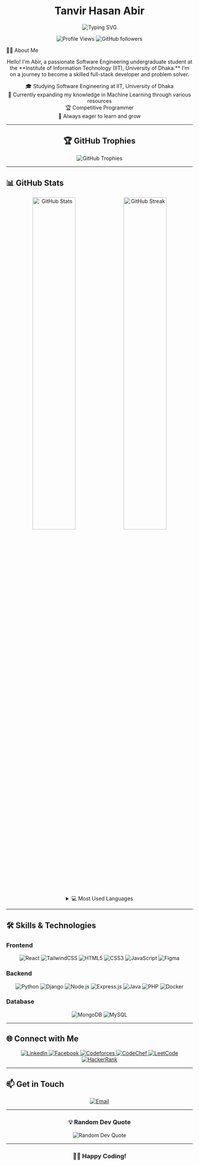 <h1 align="center">Tanvir Hasan Abir</h1>
<p align="center">
  <img src="https://readme-typing-svg.herokuapp.com?font=Fira+Code&size=22&duration=3000&pause=1000&color=36BCF7&center=true&vCenter=true&width=435&lines=Full+Stack+Developer;Software+Engineering+Student;Competitive+Programmer;" alt="Typing SVG" />
</p>
<p align="center">
  <img src="https://komarev.com/ghpvc/?username=thabir303&label=Profile%20views&color=0e75b6&style=flat" alt="Profile Views" />
  <img src="https://img.shields.io/github/followers/thabir303?label=Followers&style=social" alt="GitHub followers" />
</p>

👨‍💻 About Me
<p align="center">
  Hello! I'm Abir, a passionate Software Engineering undergraduate student at the **Institute of Information Technology (IIT), University of Dhaka.** I'm on a journey to become a skilled full-stack developer and problem solver.
</p>
<p align="center">
  🎓 Studying Software Engineering at IIT, University of Dhaka<br>
  🤖 Currently expanding my knowledge in Machine Learning through various resources<br>
  🏆 Competitive Programmer<br>
  🌱 Always eager to learn and grow
</p>

---

<h2 align="center">🏆 GitHub Trophies</h2>

<p align="center">
  <img src="https://github-profile-trophy.vercel.app/?username=thabir303&theme=algolia&no-frame=true&no-bg=true&margin-w=4&column=7" alt="GitHub Trophies" />
</p>

---

## 📊 GitHub Stats

<p align="center">
  <img width="48%" src="https://github-readme-stats.vercel.app/api?username=thabir303&show_icons=true&theme=algolia" alt="GitHub Stats" />
  <img width="48%" src="https://github-readme-streak-stats.herokuapp.com/?user=thabir303&theme=algolia" alt="GitHub Streak" />
</p>

<details>
  <summary align="center">💻 Most Used Languages</summary>
  <p align="center">
    <img src="https://github-readme-stats.vercel.app/api/top-langs/?username=thabir303&layout=compact&theme=algolia" alt="Top Languages" />
  </p>
</details>

---

## 🛠️ Skills & Technologies

### Frontend
<p align="center">
  <img src="https://img.shields.io/badge/react-%2320232a.svg?style=for-the-badge&logo=react&logoColor=%2361DAFB" alt="React" />
  <img src="https://img.shields.io/badge/tailwindcss-%2338B2AC.svg?style=for-the-badge&logo=tailwind-css&logoColor=white" alt="TailwindCSS" />
  <img src="https://img.shields.io/badge/html5-%23E34F26.svg?style=for-the-badge&logo=html5&logoColor=white" alt="HTML5" />
  <img src="https://img.shields.io/badge/css3-%231572B6.svg?style=for-the-badge&logo=css3&logoColor=white" alt="CSS3" />
  <img src="https://img.shields.io/badge/javascript-%23323330.svg?style=for-the-badge&logo=javascript&logoColor=%23F7DF1E" alt="JavaScript" />
  <img src="https://img.shields.io/badge/figma-%23F24E1E.svg?style=for-the-badge&logo=figma&logoColor=white" alt="Figma" />
</p>

### Backend
<p align="center">
  <img src="https://img.shields.io/badge/python-3670A0?style=for-the-badge&logo=python&logoColor=ffdd54" alt="Python" />
  <img src="https://img.shields.io/badge/django-%23092E20.svg?style=for-the-badge&logo=django&logoColor=white" alt="Django" />
  <img src="https://img.shields.io/badge/node.js-6DA55F?style=for-the-badge&logo=node.js&logoColor=white" alt="Node.js" />
  <img src="https://img.shields.io/badge/express.js-%23404d59.svg?style=for-the-badge&logo=express&logoColor=%2361DAFB" alt="Express.js" />
  <img src="https://img.shields.io/badge/java-%23ED8B00.svg?style=for-the-badge&logo=openjdk&logoColor=white" alt="Java" />
  <img src="https://img.shields.io/badge/php-%23777BB4.svg?style=for-the-badge&logo=php&logoColor=white" alt="PHP" />
  <img src="https://img.shields.io/badge/docker-%230db7ed.svg?style=for-the-badge&logo=docker&logoColor=white" alt="Docker" />
</p>

### Database
<p align="center">
  <img src="https://img.shields.io/badge/MongoDB-%234ea94b.svg?style=for-the-badge&logo=mongodb&logoColor=white" alt="MongoDB" />
  <img src="https://img.shields.io/badge/mysql-%2300f.svg?style=for-the-badge&logo=mysql&logoColor=white" alt="MySQL" />
</p>

---

## 🌐 Connect with Me

<p align="center">
  <a href="https://www.linkedin.com/in/tanvir-hasan-abir-30219b264/" target="_blank">
    <img src="https://img.shields.io/badge/linkedin-%230077B5.svg?style=for-the-badge&logo=linkedin&logoColor=white" alt="LinkedIn" />
  </a>
  <a href="https://www.facebook.com/tanvirhasan.abir.1321" target="_blank">
    <img src="https://img.shields.io/badge/Facebook-%231877F2.svg?style=for-the-badge&logo=Facebook&logoColor=white" alt="Facebook" />
  </a>
  <a href="https://codeforces.com/profile/th_abir303" target="_blank">
    <img src="https://img.shields.io/badge/Codeforces-445f9d?style=for-the-badge&logo=Codeforces&logoColor=white" alt="Codeforces" />
  </a>
  <a href="https://www.codechef.com/users/th_abir303" target="_blank">
    <img src="https://img.shields.io/badge/CodeChef-%23964B00.svg?style=for-the-badge&logo=CodeChef&logoColor=white" alt="CodeChef" />
  </a>
  <a href="https://leetcode.com/u/th_abir303/" target="_blank">
    <img src="https://img.shields.io/badge/LeetCode-000000?style=for-the-badge&logo=LeetCode&logoColor=#d16c06" alt="LeetCode" />
  </a>
  <a href="https://www.hackerrank.com/profile/th_abir303" target="_blank">
    <img src="https://img.shields.io/badge/-Hackerrank-2EC866?style=for-the-badge&logo=HackerRank&logoColor=white" alt="HackerRank" />
  </a>
</p>

---

## 📫 Get in Touch

<p align="center">
  <a href="mailto:bsse1321@iit.du.ac.bd">
    <img src="https://img.shields.io/badge/Email-D14836?style=for-the-badge&logo=gmail&logoColor=white" alt="Email" />
  </a>
</p>

---

<h3 align="center">💡 Random Dev Quote</h3>
<p align="center">
  <img src="https://quotes-github-readme.vercel.app/api?type=horizontal&theme=algolia" alt="Random Dev Quote" />
</p>

---

<h3 align="center">👨‍💻 Happy Coding!</h3>
